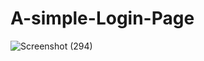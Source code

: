 # A-simple-Login-Page
![Screenshot (294)](https://github.com/DavidAde1/A-simple-Login-Page/assets/82810883/b32ec978-6ffa-41eb-9d3d-c2e655ae1a5e)
